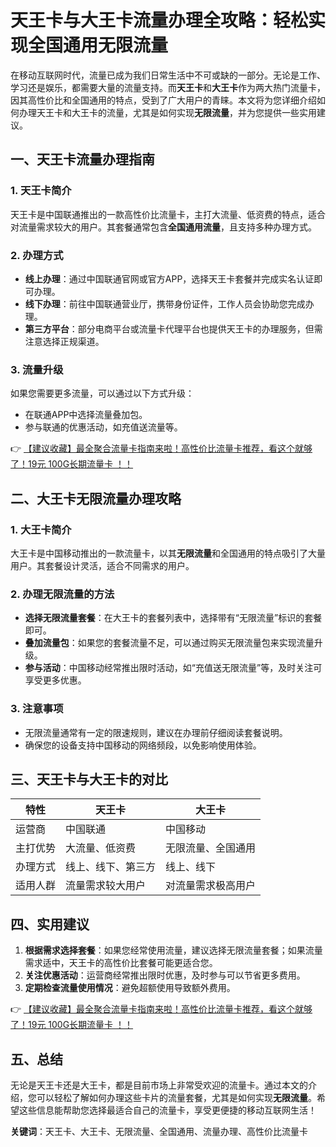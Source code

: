 # 天王卡与大王卡流量办理全攻略：轻松实现全国通用无限流量

在移动互联网时代，流量已成为我们日常生活中不可或缺的一部分。无论是工作、学习还是娱乐，都需要大量的流量支持。而**天王卡**和**大王卡**作为两大热门流量卡，因其高性价比和全国通用的特点，受到了广大用户的青睐。本文将为您详细介绍如何办理天王卡和大王卡的流量，尤其是如何实现**无限流量**，并为您提供一些实用建议。

## 一、天王卡流量办理指南

### 1. 天王卡简介  
天王卡是中国联通推出的一款高性价比流量卡，主打大流量、低资费的特点，适合对流量需求较大的用户。其套餐通常包含**全国通用流量**，且支持多种办理方式。

### 2. 办理方式  
- **线上办理**：通过中国联通官网或官方APP，选择天王卡套餐并完成实名认证即可办理。  
- **线下办理**：前往中国联通营业厅，携带身份证件，工作人员会协助您完成办理。  
- **第三方平台**：部分电商平台或流量卡代理平台也提供天王卡的办理服务，但需注意选择正规渠道。

### 3. 流量升级  
如果您需要更多流量，可以通过以下方式升级：  
- 在联通APP中选择流量叠加包。  
- 参与联通的优惠活动，如充值送流量等。  

👉 [【建议收藏】最全聚合流量卡指南来啦！高性价比流量卡推荐，看这个就够了！19元 100G长期流量卡 ！！](https://bit.ly/Liuliangka)

## 二、大王卡无限流量办理攻略

### 1. 大王卡简介  
大王卡是中国移动推出的一款流量卡，以其**无限流量**和全国通用的特点吸引了大量用户。其套餐设计灵活，适合不同需求的用户。

### 2. 办理无限流量的方法  
- **选择无限流量套餐**：在大王卡的套餐列表中，选择带有“无限流量”标识的套餐即可。  
- **叠加流量包**：如果您的套餐流量不足，可以通过购买无限流量包来实现流量升级。  
- **参与活动**：中国移动经常推出限时活动，如“充值送无限流量”等，及时关注可享受更多优惠。

### 3. 注意事项  
- 无限流量通常有一定的限速规则，建议在办理前仔细阅读套餐说明。  
- 确保您的设备支持中国移动的网络频段，以免影响使用体验。

## 三、天王卡与大王卡的对比

| 特性         | 天王卡               | 大王卡               |
|--------------|----------------------|----------------------|
| 运营商       | 中国联通             | 中国移动             |
| 主打优势     | 大流量、低资费       | 无限流量、全国通用   |
| 办理方式     | 线上、线下、第三方   | 线上、线下           |
| 适用人群     | 流量需求较大用户     | 对流量需求极高用户   |

## 四、实用建议

1. **根据需求选择套餐**：如果您经常使用流量，建议选择无限流量套餐；如果流量需求适中，天王卡的高性价比套餐可能更适合您。  
2. **关注优惠活动**：运营商经常推出限时优惠，及时参与可以节省更多费用。  
3. **定期检查流量使用情况**：避免超额使用导致额外费用。

👉 [【建议收藏】最全聚合流量卡指南来啦！高性价比流量卡推荐，看这个就够了！19元 100G长期流量卡 ！！](https://bit.ly/Liuliangka)

## 五、总结

无论是天王卡还是大王卡，都是目前市场上非常受欢迎的流量卡。通过本文的介绍，您可以轻松了解如何办理这些卡片的流量套餐，尤其是如何实现**无限流量**。希望这些信息能帮助您选择最适合自己的流量卡，享受更便捷的移动互联网生活！

**关键词**：天王卡、大王卡、无限流量、全国通用、流量办理、高性价比流量卡